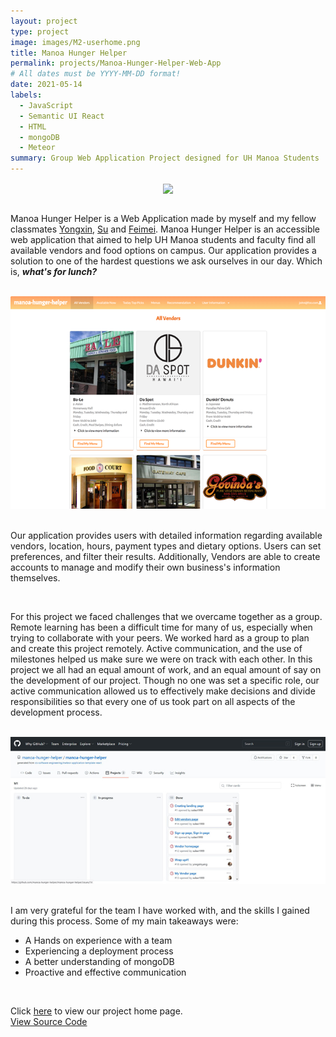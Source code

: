 ```yaml
---
layout: project
type: project
image: images/M2-userhome.png
title: Manoa Hunger Helper  
permalink: projects/Manoa-Hunger-Helper-Web-App
# All dates must be YYYY-MM-DD format!
date: 2021-05-14
labels:
  - JavaScript
  - Semantic UI React
  - HTML
  - mongoDB
  - Meteor 
summary: Group Web Application Project designed for UH Manoa Students 
---
```

<div align="center">
<img align="center" src="../images/M2-userhome.png" style="width:700px;">
</div>

<br>

Manoa Hunger Helper is a Web Application made by myself and my fellow classmates [Yongxin](https://yongxinyang.github.io/), [Su](https://sulao1999.github.io/) and [Feimei](https://feimeichen.github.io/). Manoa Hunger Helper is an accessible web application that aimed to help UH Manoa students and faculty find all available vendors and food options on campus. Our application provides a solution to one of the hardest questions we ask ourselves in our day. Which is, ***what's for lunch?***

<br> 

<div align="center">
<img src="../images/allvendors-page.png">
</div>

<br>

Our application provides users with detailed information regarding available vendors, location, hours, payment types and dietary options. Users can set preferences, and filter their results. Additionally, Vendors are able to create accounts to manage and modify their own business's information themselves. 

<br>

For this project we faced challenges that we overcame together as a group. Remote learning has been a difficult time for many of us, especially when trying to collaborate with your peers. We worked hard as a group to plan and create this project remotely. Active communication, and the use of milestones helped us make sure we were on track with each other. In this project we all had an equal amount of work, and an equal amount of say on the development of our project. Though no one was set a specific role, our active communication allowed us to effectively make decisions and divide responsibilities so that every one of us took part on all aspects of the development process. 

<br> 

<div align="center">
<img src="../images/milestone-page.jpeg">
</div>

<br> 

I am very grateful for the team I have worked with, and the skills I gained during this process. Some of my  main takeaways were: 
* A Hands on experience with a team
* Experiencing a deployment process
* A better understanding of mongoDB
* Proactive and effective communication



<br>

Click [here](https://manoa-hunger-helper.github.io/) to view our project home page. 
<br>
[View Source Code](https://github.com/manoa-hunger-helper/manoa-hunger-helper)


<br>

<br>